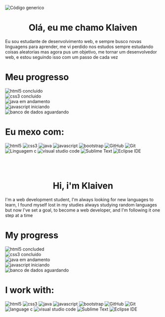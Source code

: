 ![Código generico](https://user-images.githubusercontent.com/95566189/180918660-37e04fdf-e4be-4978-aa52-40d537f5ea14.jpeg)
<h1 align="center">Olá, eu me chamo Klaiven</h1>
<p>Eu sou estudante de desenvolvimento web, e sempre busco novas linguagens para aprender, me vi perdido nos estudos sempre estudando coisas aleatorias mas agora pus um objetivo, me tornar um desenvolvedor web, e estou seguindo isso com um passo de cada vez</p>

<h1>Meu progresso</h1>

![html5 concluido](https://img.shields.io/badge/HTML5-CONCLUIDO-green)<br />
![css3 concluido](https://img.shields.io/badge/CSS3-CONCLUIDO-green)<br />
![java em andamento](https://img.shields.io/badge/JAVA-EM%20ANDAMENTO-blue)<br />
![javascript iniciando](https://img.shields.io/badge/JavaScript-INICIANDO-orange)<br />
![banco de dados aguardando](https://img.shields.io/badge/MySQL-...-inactive)<br />

<h1>Eu mexo com:</h1>

![html5](https://img.shields.io/badge/HTML5-D84924)
![css3](https://img.shields.io/badge/CSS3-3492CB)
![java](https://img.shields.io/badge/JAVA-EC2025)
![javascript](https://img.shields.io/badge/JavaScript-F7DF1E)
![bootstrap](https://img.shields.io/badge/BootStrap-583C80)
![GitHub](https://img.shields.io/badge/GitHub-202020)
![Git](https://img.shields.io/badge/Git-E44C30)
![Linguagem c](https://img.shields.io/badge/Linguagem%20C-blue)
![visual studio code](https://img.shields.io/badge/VSCode-0085D0)
![Sublime Text](https://img.shields.io/badge/SublimeText-4C4C4C)
![Eclipse IDE](https://img.shields.io/badge/EclipseIDE-2D2056)


<br /> <br />

<h1 align="center">Hi, i'm Klaiven</h1>
<p>I'm a web development student, I'm always looking for new languages ​​to learn, I found myself lost in my studies always studying random languages ​​but now I've set a goal, to become a web developer, and I'm following it one step at a time</p>

<h1>My progress</h1>

![html5 concluded](https://img.shields.io/badge/HTML5-CONCLUDED-green)<br />
![css3 concluido](https://img.shields.io/badge/CSS3-CONCLUDED-green)<br />
![java em andamento](https://img.shields.io/badge/JAVA-IN%20PROGRESS-blue)<br />
![javascript iniciando](https://img.shields.io/badge/JavaScript-STARTING-orange)<br />
![banco de dados aguardando](https://img.shields.io/badge/MySQL-...-inactive)<br />

<h1>I work with:</h1>

![html5](https://img.shields.io/badge/HTML5-D84924)
![css3](https://img.shields.io/badge/CSS3-3492CB)
![java](https://img.shields.io/badge/JAVA-EC2025)
![javascript](https://img.shields.io/badge/JavaScript-F7DF1E)
![bootstrap](https://img.shields.io/badge/BootStrap-583C80)
![GitHub](https://img.shields.io/badge/GitHub-202020)
![Git](https://img.shields.io/badge/Git-E44C30)
![language c](https://img.shields.io/badge/Language%20C-blue)
![visual studio code](https://img.shields.io/badge/VSCode-0085D0)
![Sublime Text](https://img.shields.io/badge/SublimeText-4C4C4C)
![Eclipse IDE](https://img.shields.io/badge/EclipseIDE-2D2056)
